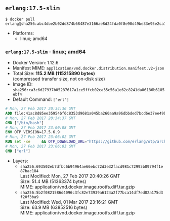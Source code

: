 ## `erlang:17.5-slim`

```console
$ docker pull erlang@sha256:abc4dbe2b02dd874b68487e3166ae8d24fda0f8e90d49be33e95e2ca197a50a1
```

-	Platforms:
	-	linux; amd64

### `erlang:17.5-slim` - linux; amd64

-	Docker Version: 1.12.6
-	Manifest MIME: `application/vnd.docker.distribution.manifest.v2+json`
-	Total Size: **115.2 MB (115215890 bytes)**  
	(compressed transfer size, not on-disk size)
-	Image ID: `sha256:ca3c6d27937b05287617a1ce5ffcb02ca35c56a1e62c8241da86186b6185ebf4`
-	Default Command: `["erl"]`

```dockerfile
# Mon, 27 Feb 2017 20:34:36 GMT
ADD file:41ac8d85ee35954bf6c8353d9681a045ba260aa9a96dbbded7bcd6e37ee49bea in / 
# Mon, 27 Feb 2017 20:34:37 GMT
CMD ["/bin/bash"]
# Mon, 27 Feb 2017 23:00:08 GMT
ENV OTP_VERSION=17.5.6.9
# Mon, 27 Feb 2017 23:06:02 GMT
RUN set -xe 	&& OTP_DOWNLOAD_URL="https://github.com/erlang/otp/archive/OTP-$OTP_VERSION.tar.gz" 	&& OTP_DOWNLOAD_SHA256="387c612d1bc5ffbc68db7d05c3655804b310facc8bad921a3e0f3391970bc522" 	&& runtimeDeps=' 		libodbc1 		libssl1.0.0 	' 	&& buildDeps=' 		curl 		ca-certificates 		autoconf 		gcc 		make 		libncurses-dev 		unixodbc-dev 		libssl-dev 	' 	&& apt-get update 	&& apt-get install -y --no-install-recommends $runtimeDeps 	&& apt-get install -y --no-install-recommends $buildDeps 	&& curl -fSL -o otp-src.tar.gz "$OTP_DOWNLOAD_URL" 	&& echo "$OTP_DOWNLOAD_SHA256 otp-src.tar.gz" | sha256sum -c - 	&& mkdir -p /usr/src/otp-src 	&& tar -xzf otp-src.tar.gz -C /usr/src/otp-src --strip-components=1 	&& rm otp-src.tar.gz 	&& cd /usr/src/otp-src 	&& ./otp_build autoconf 	&& ./configure 	&& make -j$(nproc) 	&& make install 	&& find /usr/local -name examples | xargs rm -rf 	&& apt-get purge -y --auto-remove $buildDeps 	&& rm -rf /usr/src/otp-src /var/lib/apt/lists/*
# Mon, 27 Feb 2017 23:06:03 GMT
CMD ["erl"]
```

-	Layers:
	-	`sha256:693502eb7dfbc6b94964ae66ebc72d3e32facd981c72995b09794f1e87bac184`  
		Last Modified: Mon, 27 Feb 2017 20:40:26 GMT  
		Size: 51.4 MB (51363374 bytes)  
		MIME: application/vnd.docker.image.rootfs.diff.tar.gzip
	-	`sha256:5b2f0821586d4096c3fc82e73939a6124a2f77bca14df7ed82a175d3f20f3ba9`  
		Last Modified: Wed, 01 Mar 2017 23:16:21 GMT  
		Size: 63.9 MB (63852516 bytes)  
		MIME: application/vnd.docker.image.rootfs.diff.tar.gzip
